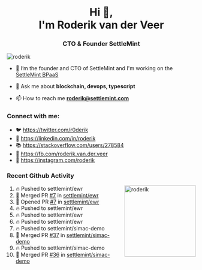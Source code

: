 <h1 align="center">Hi 👋,<br/> I'm Roderik van der Veer</h1>
<h3 align="center">CTO & Founder SettleMint</h3>

<p align="left"> <img src="https://komarev.com/ghpvc/?username=roderik" alt="roderik" /> </p>

- 🔭 I’m the founder and CTO of SettleMint and I'm working on the [SettleMint BPaaS](https://settlemint.com)

- 💬 Ask me about **blockchain, devops, typescript**

- 📫 How to reach me **roderik@settlemint.com**



### Connect with me:

- 🐦 https://twitter.com/r0derik
- 🏢 https://linkedin.com/in/roderik
- 📚 https://stackoverflow.com/users/278584
- 🙊 https://fb.com/roderik.van.der.veer
- 📸 https://instagram.com/roderik

### Recent Github Activity
<img src="https://github-readme-stats.vercel.app/api?username=roderik&show_icons=true&count_private=true" alt="roderik" align="right" height="190" />

<!--START_SECTION:activity-->
1. 🔥 Pushed to settlemint/ewr
2. 🎉 Merged PR [#7](https://github.com/settlemint/ewr/pull/7) in [settlemint/ewr](https://github.com/settlemint/ewr)
3. 💪 Opened PR [#7](https://github.com/settlemint/ewr/pull/7) in [settlemint/ewr](https://github.com/settlemint/ewr)
4. 🔥 Pushed to settlemint/ewr
5. 🔥 Pushed to settlemint/ewr
6. 🔥 Pushed to settlemint/ewr
7. 🔥 Pushed to settlemint/simac-demo
8. 🎉 Merged PR [#37](https://github.com/settlemint/simac-demo/pull/37) in [settlemint/simac-demo](https://github.com/settlemint/simac-demo)
9. 🔥 Pushed to settlemint/simac-demo
10. 🎉 Merged PR [#36](https://github.com/settlemint/simac-demo/pull/36) in [settlemint/simac-demo](https://github.com/settlemint/simac-demo)
<!--END_SECTION:activity-->